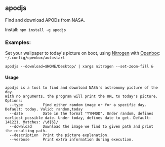 apodjs
------
Find and download APODs from NASA.

Install: `npm install -g apodjs`

### Examples:
Set your wallpaper to today's picture on boot, using [Nitrogen](http://projects.l3ib.org/nitrogen/) with [Openbox](http://openbox.org/wiki/Main_Page):
`~/.config/openbox/autostart`
```
apodjs --download=$HOME/Desktop/ | xargs nitrogen --set-zoom-fill &
```

#### Usage
```
apodjs is a tool to find and download NASA's astronomy picture of the day.
With no arguments, the program will print the URL to today's picture.
Options:
  --type         Find either random image or for a specific day. Default: today. Valid: random,today
  --date         Date in the format "YYMMDD". Under random, defines earliest possible date. Under today, defines date to get. Default: 141221. Matches: /\d{6}/
  --download     Download the image we find to given path and print the resulting path.
  --description  Print the picture explanation.
  --verbose      Print extra information during execution.
```
